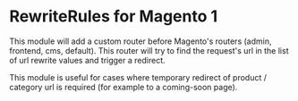 # RewriteRules for Magento 1
This module will add a custom router before Magento's routers (admin, frontend, cms, default). This router will try to find the request's url in the list of url rewrite values and trigger a redirect.

This module is useful for cases where temporary redirect of product / category url is required (for example to a coming-soon page).
